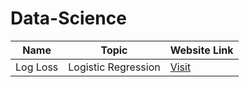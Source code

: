 # Data-Science
| Name        | Topic                 | Website Link                                                                                                     |
|-------------|-----------------------|------------------------------------------------------------------------------------------------------------------|
| Log Loss    | Logistic Regression   | [Visit](https://medium.com/analytics-vidhya/understanding-the-loss-function-of-logistic-regression-ac1eec2838ce) |
